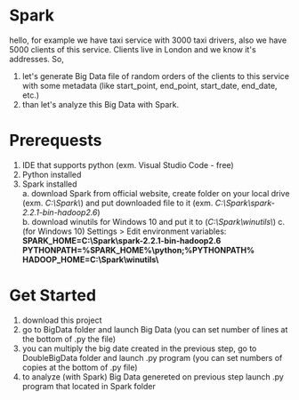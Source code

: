 # Spark
hello, for example we have taxi service with 3000 taxi drivers, also we have 5000 clients of this service. Clients live in London and we know it's addresses. So,  
1. let's generate Big Data file of random orders of the clients to this service with some metadata (like start_point, end_point, start_date, end_date, etc.)  
2. than let's analyze this Big Data with Spark.  

# Prerequests
1. IDE that supports python (exm. Visual Studio Code - free)
2. Python installed  
3. Spark installed  
  a. download Spark from official website, create folder on your local drive (exm. *C:\Spark\\*) and put downloaded file to it (exm. *C:\Spark\spark-2.2.1-bin-hadoop2.6*)  
  b. download winutils for Windows 10 and put it to (*C:\Spark\winutils\\*)
  c. (for Windows 10) Settings > Edit environment variables:
    **SPARK_HOME=C:\Spark\spark-2.2.1-bin-hadoop2.6
    PYTHONPATH=%SPARK_HOME%\python;%PYTHONPATH%
    HADOOP_HOME=C:\Spark\winutils\\**
# Get Started
  
 1. download this project 
 2. go to BigData folder and launch Big Data (you can set number of lines at  the bottom of .py the file)
 3. you can multiply the big date created in the previous step, go to DoubleBigData folder and launch .py program (you can set numbers of copies at the bottom of .py file)
 4. to analyze (with Spark) Big Data genereted on previous step launch .py program that located in Spark folder
 
